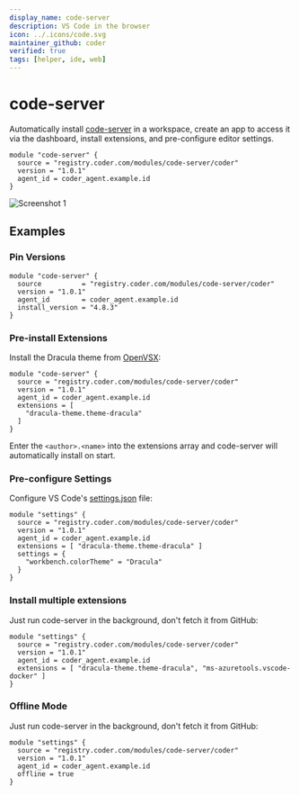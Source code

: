 ```yaml
---
display_name: code-server
description: VS Code in the browser
icon: ../.icons/code.svg
maintainer_github: coder
verified: true
tags: [helper, ide, web]
---
```


# code-server

Automatically install [code-server](https://github.com/coder/code-server) in a workspace, create an app to access it via the dashboard, install extensions, and pre-configure editor settings.

```hcl
module "code-server" {
  source = "registry.coder.com/modules/code-server/coder"
  version = "1.0.1"
  agent_id = coder_agent.example.id
}
```

![Screenshot 1](https://github.com/coder/code-server/raw/main/docs/assets/screenshot-1.png?raw=true)

## Examples

### Pin Versions

```hcl
module "code-server" {
  source          = "registry.coder.com/modules/code-server/coder"
  version = "1.0.1"
  agent_id        = coder_agent.example.id
  install_version = "4.8.3"
}
```

### Pre-install Extensions

Install the Dracula theme from [OpenVSX](https://open-vsx.org/):

```hcl
module "code-server" {
  source = "registry.coder.com/modules/code-server/coder"
  version = "1.0.1"
  agent_id = coder_agent.example.id
  extensions = [
    "dracula-theme.theme-dracula"
  ]
}
```

Enter the `<author>.<name>` into the extensions array and code-server will automatically install on start.

### Pre-configure Settings

Configure VS Code's [settings.json](https://code.visualstudio.com/docs/getstarted/settings#_settingsjson) file:

```hcl
module "settings" {
  source = "registry.coder.com/modules/code-server/coder"
  version = "1.0.1"
  agent_id = coder_agent.example.id
  extensions = [ "dracula-theme.theme-dracula" ]
  settings = {
    "workbench.colorTheme" = "Dracula"
  }
}
```

### Install multiple extensions

Just run code-server in the background, don't fetch it from GitHub:

```hcl
module "settings" {
  source = "registry.coder.com/modules/code-server/coder"
  version = "1.0.1"
  agent_id = coder_agent.example.id
  extensions = [ "dracula-theme.theme-dracula", "ms-azuretools.vscode-docker" ]
}
```

### Offline Mode

Just run code-server in the background, don't fetch it from GitHub:

```hcl
module "settings" {
  source = "registry.coder.com/modules/code-server/coder"
  version = "1.0.1"
  agent_id = coder_agent.example.id
  offline = true
}
```
